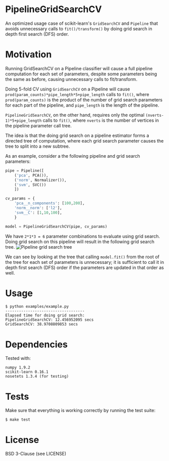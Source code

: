 
PipelineGridSearchCV
====================
An optimized usage case of scikit-learn's `GridSearchCV` and `Pipeline` that
avoids unnecessary calls to `fit()/transform()` by doing grid search in
depth first search (DFS) order.

Motivation
==========
Running GridSearchCV on a Pipeline classifier will cause
a full pipeline computation for each set of parameters,
despite some parameters being the same as before,
causing unnecessary calls to fit/transform.

Doing 5-fold CV using `GridSearchCV` on a Pipeline will
cause `prod(param_counts)*pipe_length*5+pipe_length` calls to `fit()`,
where `prod(param_counts)` is the product of the number of grid search
parameters for each part of the pipeline, and `pipe_length` is the
length of the pipeline.

`PipelineGridSearchCV`, on the other hand, requires only the optimal
`(nverts-1)*5+pipe_length` calls to `fit()`,
where `nverts` is the number of vertices in the pipeline parameter call
tree.

The idea is that the doing grid search on a pipeline estimator forms
a directed tree of computation, where each grid search parameter causes
the tree to split into a new subtree.
 
As an example, consider a the following pipeline and grid search parameters:
```python
pipe = Pipeline([
    ('pca', PCA()), 
    ('norm', Normalizer()), 
    ('svm', SVC())
    ])

cv_params = {
    'pca__n_components': [100,200],
    'norm__norm': ['l2'],
    'svm__C': [1,10,100],
    }

model = PipelineGridSearchCV(pipe, cv_params)
```

We have `2*1*3 = 6` parameter combinations to evaluate using grid search.
Doing grid search on this pipeline will result in the following grid search tree.
![Pipeline grid search tree](https://cloud.githubusercontent.com/assets/3026734/8267030/675c638c-178a-11e5-8efe-bf0d52ddd8b9.png)

We can see by looking at the tree that calling `model.fit()` from the root of the tree for each set of parameters is unnecessary;
it is sufficient to call it in depth first search (DFS) order if the parameters are updated in that order as well.

Usage
=====
```
$ python examples/example.py
-----------------------------------
Elapsed time for doing grid search:
PipelineGridSearchCV: 12.456952095 secs
GridSearchCV: 38.9708809853 secs
```

Dependencies
============
Tested with:
```
numpy 1.9.2
scikit-learn 0.16.1
nosetets 1.3.4 (for testing)
```

Tests
=====
Make sure that everything is working correctly by running the test suite:
```
$ make test
```

License
=======
BSD 3-Clause (see LICENSE)
